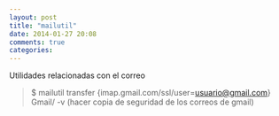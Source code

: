 ```yaml
---
layout: post
title: "mailutil"
date: 2014-01-27 20:08
comments: true
categories: 
---
```

Utilidades relacionadas con el correo

>$ mailutil transfer {imap.gmail.com/ssl/user=usuario@gmail.com} Gmail/ -v (hacer copia de seguridad de los correos de gmail)

